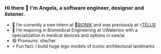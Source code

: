 ### Hi there 👋 I'm Angela, a software engineer, designer and listener.
- 🔭 I’m currently a swe intern at 🦾[BIONIK](https://www.linkedin.com/company/bionik-labs/) and was previously at ⚕️[TELUS](https://www.telus.com/en/health)
- 🌱 I’m majoring in Biomedical Engineering at UWaterloo with a specialization in medical devices and options in swe/ai
- 😄 Pronouns: she/her
- ⚡ Fun fact: I build huge lego models of iconic architectural landmarks

<!--
**angela-wang1/angela-wang1** is a ✨ _special_ ✨ repository because its `README.md` (this file) appears on your GitHub profile.

Here are some ideas to get you started:

- 🔭 I’m currently working on ...
- 🌱 I’m currently learning ...
- 👯 I’m looking to collaborate on ...
- 🤔 I’m looking for help with ...
- 💬 Ask me about ...
- 📫 How to reach me: ...
- 😄 Pronouns: ...
- ⚡ Fun fact: ...
-->
